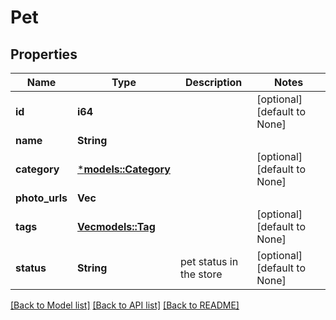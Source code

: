 # Pet

## Properties
Name | Type | Description | Notes
------------ | ------------- | ------------- | -------------
**id** | **i64** |  | [optional] [default to None]
**name** | **String** |  | 
**category** | [***models::Category**](Category.md) |  | [optional] [default to None]
**photo_urls** | **Vec<String>** |  | 
**tags** | [**Vec<models::Tag>**](Tag.md) |  | [optional] [default to None]
**status** | **String** | pet status in the store | [optional] [default to None]

[[Back to Model list]](../README.md#documentation-for-models) [[Back to API list]](../README.md#documentation-for-api-endpoints) [[Back to README]](../README.md)



